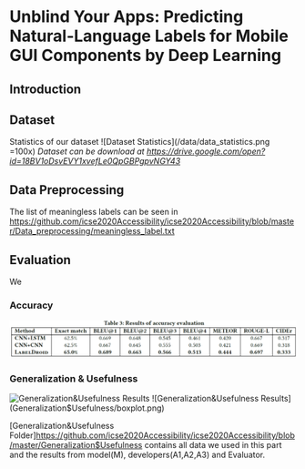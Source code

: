 # Unblind Your Apps: Predicting Natural-Language Labels for Mobile GUI Components by Deep Learning

## Introduction


## Dataset
Statistics of our dataset
![Dataset Statistics](/data/data_statistics.png =100x)
*Dataset can be download at <https://drive.google.com/open?id=18BV1oDsvEVY1xvefLe0QpGBPgpvNGY43>*

## Data Preprocessing

The list of meaningless labels can be seen in <https://github.com/icse2020Accessibility/icse2020Accessibility/blob/master/Data_preprocessing/meaningless_label.txt>


## Evaluation
We 

### Accuracy
![Accuracy Results](Accuracy/accuracy_result.png)


### Generalization & Usefulness
![Generalization&Usefulness Results](Generalization$Usefulness/app_details.png)
![Generalization&Usefulness Results](Generalization$Usefulness/boxplot.png)

[Generalization&Usefulness Folder]<https://github.com/icse2020Accessibility/icse2020Accessibility/blob/master/Generalization$Usefulness> contains all data we used in this part and the results from model(M), developers(A1,A2,A3) and Evaluator.
